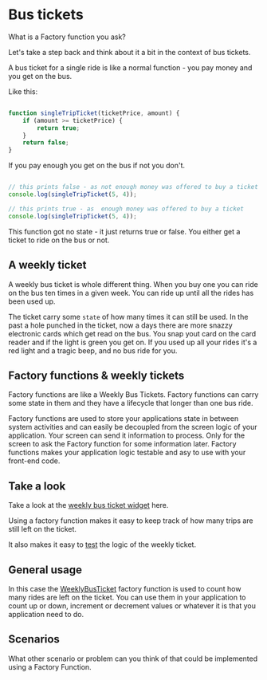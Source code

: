 # Bus tickets

What is a Factory function you ask?

Let's take a step back and think about it a bit in the context of bus tickets.

A bus ticket for a single ride is like a normal function - you pay money and you get on the bus.

Like this:

```javascript

function singleTripTicket(ticketPrice, amount) {
	if (amount >= ticketPrice) {
		return true;
	}
	return false;
}
```

If you pay enough you get on the bus if not you don't.

```javascript

// this prints false - as not enough money was offered to buy a ticket
console.log(singleTripTicket(5, 4));

// this prints true - as  enough money was offered to buy a ticket
console.log(singleTripTicket(5, 4));

```

This function got no state - it just returns true or false. You either get a ticket to ride on the bus or not.

## A weekly ticket

A weekly bus ticket is whole different thing. When you buy one you can ride on the bus ten times in a given week. You can ride up until all the rides has been used up.

The ticket carry some `state` of how many times it can still be used. In the past a hole punched in the ticket, now a days there are more snazzy electronic cards which get read on the bus. You snap yout card on the card reader and if the light is green you get on. If you used up all your rides it's a red light and a tragic beep, and no bus ride for you.

## Factory functions & weekly tickets

Factory functions are like a Weekly Bus Tickets. Factory functions can carry some state in them and they have a lifecycle that  longer than one bus ride.

Factory functions are used to store your applications state in between system activities and can easily be decoupled from the screen logic of your application. Your screen can send it information to process. Only for the screen to ask the Factory function for some information later. Factory functions makes your application logic testable and asy to use with your front-end code.

## Take a look

Take a look at the [weekly bus ticket widget](https://codex-academy.github.io/weekly-bus-ticket/) here.

Using a factory function makes it easy to keep track of how many trips are still left on the ticket.

It also makes it easy to [test](https://codex-academy.github.io/weekly-bus-ticket/test/) the logic of the weekly ticket.

## General usage

In this case the [WeeklyBusTicket](https://github.com/codex-academy/weekly-bus-ticket/blob/gh-pages/weekly-bus-ticket.js) factory function is used to count how many rides are left on the ticket. You can use them in your application to count up or down, increment or decrement values or whatever it is that you application need to do.

## Scenarios

What other scenario or problem can you think of that could be implemented using a Factory Function.






